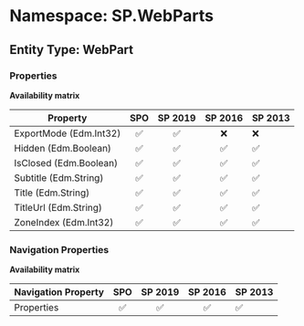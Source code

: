 # Namespace: SP.WebParts

## Entity Type: WebPart

### Properties

**Availability matrix**

Property | SPO | SP 2019 | SP 2016 | SP 2013
----------|:---:|:-------:|:-------:|:-------
ExportMode (Edm.Int32) | ✅ | ✅ | ❌ | ❌
Hidden (Edm.Boolean) | ✅ | ✅ | ✅ | ✅
IsClosed (Edm.Boolean) | ✅ | ✅ | ✅ | ✅
Subtitle (Edm.String) | ✅ | ✅ | ✅ | ✅
Title (Edm.String) | ✅ | ✅ | ✅ | ✅
TitleUrl (Edm.String) | ✅ | ✅ | ✅ | ✅
ZoneIndex (Edm.Int32) | ✅ | ✅ | ✅ | ✅

### Navigation Properties

**Availability matrix**

Navigation Property | SPO | SP 2019 | SP 2016 | SP 2013
----------|:---:|:-------:|:-------:|:-------
Properties | ✅ | ✅ | ✅ | ✅